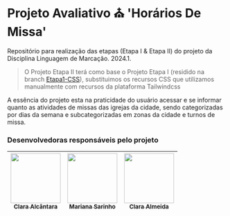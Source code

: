 # Projeto Avaliativo ⛪ 'Horários De Missa'
Repositório para realização das etapas (Etapa I & Etapa II) do projeto da Disciplina Linguagem de Marcação. 2024.1.
> O Projeto Etapa II terá como base o Projeto Etapa I (residido na branch [Etapa1-CSS](https://github.com/oiclai/HorariosDeMissa/tree/Etapa1-CSS)), substituimos os recursos CSS que utilizamos manualmente com recursos da plataforma Tailwindcss

A essência do projeto esta na praticidade do usuário acessar e se informar quanto as atividades de missas das igrejas da cidade, sendo categorizadas por dias da semana e subcategorizadas em zonas da cidade e turnos de missa.


### Desenvolvedoras responsáveis pelo projeto
| [<img loading="lazy" src="https://github.com/oiclai.png" width=115><br><sub>Clara Alcântara</sub>](https://github.com/oiclai) | [<img loading="lazy" src="https://github.com/marisarinho.png" width=115><br><sub>Mariana Sarinho</sub>](https://github.com/marisarinho)| [<img loading="lazy" src="https://github.com/euclaraalmeida.png" width=115><br><sub>Clara Almeida</sub>](https://github.com/euclaraalmeida)
| :---: | :---: | :---: |

